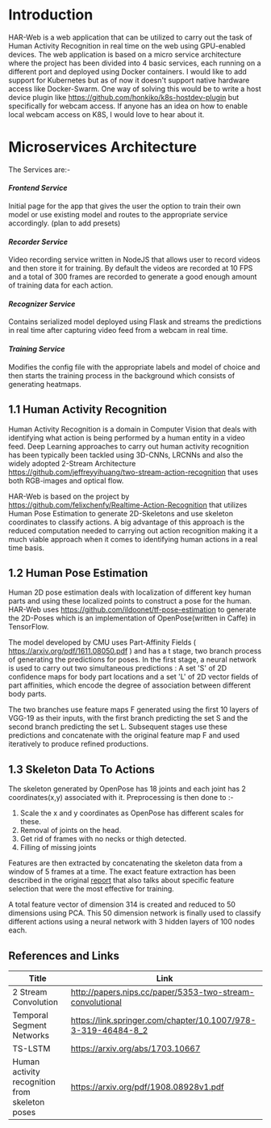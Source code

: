 # Introduction 
HAR-Web is a web application that can be utilized to carry out the task of Human Activity Recognition in real time on the web using GPU-enabled devices. The web application is based on a micro service architecture where the project has been divided into 4 basic services, each running on a different port and deployed using Docker containers. I would like to add support for Kubernetes but as of now it doesn't support native hardware access like Docker-Swarm. One way of solving this would be to write a host device plugin like https://github.com/honkiko/k8s-hostdev-plugin but specifically for webcam access. If anyone has an idea on how to enable local webcam access on K8S, I would love to hear about it. 


# Microservices Architecture
The Services are:- 

#### *Frontend Service* 
Initial page for the app that gives the user the option to train their own model or use existing model and routes to the appropriate service accordingly. (plan to add presets) 

#### *Recorder Service* 
Video recording service written in NodeJS that allows user to record videos and then store it for training. By default the videos are recorded at 10 FPS and a total of 300 frames are recorded to generate a good enough amount of training data for each action. 

#### *Recognizer Service* 
Contains serialized model deployed using Flask and streams the predictions in real time after capturing video feed from a webcam in real time.

#### *Training Service*
Modifies the config file with the appropriate labels and model of choice and then starts the training process in the background which consists of generating heatmaps. 



## 1.1 Human Activity Recognition

Human Activity Recognition is a domain in Computer Vision that deals with identifying what action is being performed by a human entity in a video feed. 
Deep Learning approaches to carry out human activity recognition has been typically been tackled using 3D-CNNs, LRCNNs and also the widely adopted 2-Stream Architecture https://github.com/jeffreyyihuang/two-stream-action-recognition that uses both RGB-images and optical flow. 

HAR-Web is based on the project by https://github.com/felixchenfy/Realtime-Action-Recognition that utilizes Human Pose Estimation to generate 2D-Skeletons and use skeleton coordinates to classify actions. A big advantage of this approach is the reduced computation needed to carrying out action recognition making it a much viable approach when it comes to identifying human actions in a real time basis.


## 1.2 Human Pose Estimation 

Human 2D pose estimation deals with localization of different key human parts and using these localized points to construct a pose for the human. HAR-Web uses https://github.com/ildoonet/tf-pose-estimation to generate the 2D-Poses which is 
an implementation of OpenPose(written in Caffe) in TensorFlow. 

The model developed by CMU uses Part-Affinity Fields ( https://arxiv.org/pdf/1611.08050.pdf ) and has a t stage, two branch process of generating the predictions for poses. In the first stage, a neural network is used to carry out two simultaneous predictions : A set 'S' of 2D confidence maps for body part locations and a set 'L' of 2D vector fields of part affinities, which encode the degree of association between different body parts. 

The two branches use feature maps F generated using the first 10 layers of VGG-19 as their inputs, with the first branch predicting the set S and the second branch predicting the set L. Subsequent stages use these predictions and concatenate with the original feature map F and used iteratively to produce refined productions. 

## 1.3 Skeleton Data To Actions

The skeleton generated by OpenPose has 18 joints and each joint has 2 coordinates(x,y) associated with it. Preprocessing is then done to :-
  1. Scale the x and y coordinates as OpenPose has different scales for these.
  2. Removal of joints on the head. 
  3. Get rid of frames with no necks or thigh detected.
  4. Filling of missing joints 
  
  Features are then extracted by concatenating the skeleton data from a window of 5 frames at a time. The exact feature extraction has been described in the original [report](https://github.com/felixchenfy/Data-Storage/blob/master/EECS-433-Pattern-Recognition/FeiyuChen_Report_EECS433.pdf) that also talks about specific feature selection that were the most effective for training. 

A total feature vector of dimension 314 is created and reduced to 50 dimensions using PCA. This 50 dimension network is finally used to classify different actions using a neural network with 3 hidden layers of 100 nodes each. 









## References and Links 

| Title | Link | 
| ------ | ----- | 
| 2 Stream Convolution | http://papers.nips.cc/paper/5353-two-stream-convolutional
| Temporal Segment Networks | https://link.springer.com/chapter/10.1007/978-3-319-46484-8_2 |
| TS-LSTM  | https://arxiv.org/abs/1703.10667 | 
| Human activity recognition from skeleton poses  | https://arxiv.org/pdf/1908.08928v1.pdf |



